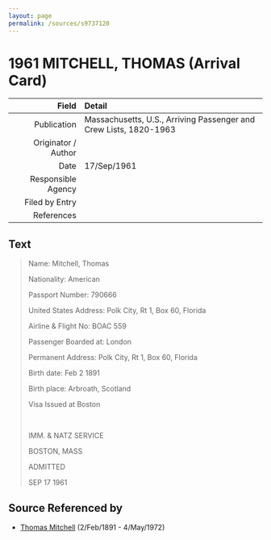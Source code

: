 ```yaml
---
layout: page
permalink: /sources/s9737120
---
```


# 1961 MITCHELL, THOMAS (Arrival Card)

Field | Detail
---:|:---
Publication | Massachusetts, U.S., Arriving Passenger and Crew Lists, 1820-1963
Originator / Author | 
Date | 17/Sep/1961
Responsible Agency | 
Filed by Entry | 
References | 

## Text

> Name: Mitchell, Thomas
>
> Nationality: American
>
> Passport Number: 790666
>
> United States Address: Polk City, Rt 1, Box 60, Florida
>
> Airline & Flight No: BOAC 559
>
> Passenger Boarded at: London
>
> Permanent Address: Polk City, Rt 1, Box 60, Florida
>
> Birth date: Feb 2 1891
>
> Birth place: Arbroath, Scotland
>
> Visa Issued at Boston
>
> <br/>
>
> IMM. & NATZ SERVICE
>
> BOSTON, MASS
>
> ADMITTED
>
> SEP 17 1961
>

## Source Referenced by

* [Thomas Mitchell](../people/@65815518@-thomas-mitchell-b1891-2-2-d1972-5-4.md) (2/Feb/1891 - 4/May/1972)
